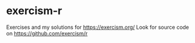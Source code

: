 # exercism-r

Exercises and my solutions for https://exercism.org/ Look for source code on https://github.com/exercism/r

